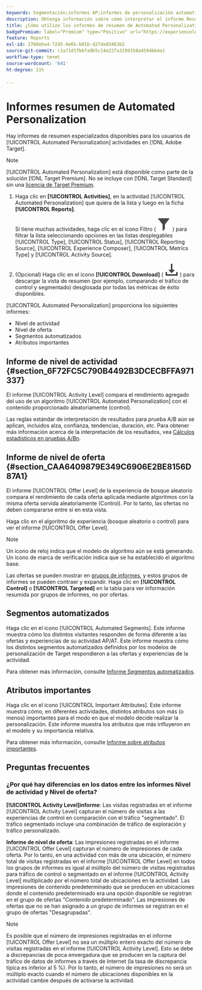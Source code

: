 ```yaml
---
keywords: Segmentación;informes AP;informes de personalización automatizada;informe de nivel de actividad;informe de nivel de oferta;informe de detalle de oferta;faq
description: Obtenga información sobre cómo interpretar el informe Resumen de Automated Personalization en Adobe Target. Puede cambiar a los informes Segmentos automatizados y Atributos importantes desde este informe.
title: ¿Cómo utilizo los informes de resumen de Automated Personalization?
badgePremium: label="Premium" type="Positive" url="https://experienceleague.adobe.com/docs/target/using/introduction/intro.html?lang=es#premium newtab=true" tooltip="Consulte qué se incluye en Target Premium."
feature: Reports
exl-id: 2708eba4-72d5-4e6b-b01b-d27de03463b2
source-git-commit: c1a71d1fb6fa9b5c14e22fa3199358a4594bb4a1
workflow-type: tm+mt
source-wordcount: '641'
ht-degree: 11%

---
```


# Informes resumen de Automated Personalization

Hay informes de resumen especializados disponibles para los usuarios de [!UICONTROL Automated Personalization] actividades en [!DNL Adobe Target].

>[!NOTE]
>
>[!UICONTROL Automated Personalization] está disponible como parte de la solución [!DNL Target Premium]. No se incluye con [!DNL Target Standard] sin una [licencia de Target Premium](/help/main/c-intro/intro.md#premium).

1. Haga clic en **[!UICONTROL Activities]**, en la actividad [!UICONTROL Automated Personalization] que quiera de la lista y luego en la ficha **[!UICONTROL Reports]**.

   Si tiene muchas actividades, haga clic en el icono Filtro ( ![Icono de filtro](/help/main/assets/icons/Filter.svg) ) para filtrar la lista seleccionando opciones en las listas desplegables [!UICONTROL Type], [!UICONTROL Status], [!UICONTROL Reporting Source], [!UICONTROL Experience Composer], [!UICONTROL Metrics Type] y [!UICONTROL Activity Source].

1. (Opcional) Haga clic en el icono **[!UICONTROL Download]** ( ![Icono de descarga](/help/main/assets/icons/Download.svg) ) para descargar la vista de resumen (por ejemplo, comparando el tráfico de control y segmentado) desglosada por todas las métricas de éxito disponibles.

[!UICONTROL Automated Personalization] proporciona los siguientes informes:

* Nivel de actividad
* Nivel de oferta
* Segmentos automatizados
* Atributos importantes

## Informe de nivel de actividad {#section_6F72FC5C790B4492B3DCECBFFA971337}

El informe [!UICONTROL Activity Level] compara el rendimiento agregado del uso de un algoritmo [!UICONTROL Automated Personalization] con el contenido proporcionado aleatoriamente (control).

Las reglas estándar de interpretación de resultados para prueba A/B aún se aplican, incluidos alza, confianza, tendencias, duración, etc. Para obtener más información acerca de la interpretación de los resultados, vea [Cálculos estadísticos en pruebas A/Bn](/help/main/c-reports/statistical-methodology/statistical-calculations.md).

## Informe de nivel de oferta {#section_CAA6409879E349C6906E2BE8156D87A1}

El informe [!UICONTROL Offer Level] de la experiencia de bosque aleatorio compara el rendimiento de cada oferta aplicada mediante algoritmos con la misma oferta servida aleatoriamente (Control). Por lo tanto, las ofertas no deben compararse entre sí en esta vista.

Haga clic en el algoritmo de experiencia (bosque aleatorio o control) para ver el informe [!UICONTROL Offer Level].

>[!NOTE]
>
>Un icono de reloj indica que el modelo de algoritmo aún se está generando. Un icono de marca de verificación indica que se ha establecido el algoritmo base.

Las ofertas se pueden mostrar en [grupos de informes](/help/main/c-activities/t-automated-personalization/offer-reporting-groups-in-automated-personalization.md), y estos grupos de informes se pueden contraer y expandir. Haga clic en **[!UICONTROL Control]** o **[!UICONTROL Targeted]** en la tabla para ver información resumida por grupos de informes, no por ofertas.

## Segmentos automatizados

Haga clic en el icono [!UICONTROL Automated Segments]. Este informe muestra cómo los distintos visitantes responden de forma diferente a las ofertas y experiencias de su actividad AP/AT. Este informe muestra cómo los distintos segmentos automatizados definidos por los modelos de personalización de Target respondieron a las ofertas y experiencias de la actividad.

Para obtener más información, consulte [Informe Segmentos automatizados](/help/main/c-reports/c-personalization-insights-reports/automated-segments-report.md).

## Atributos importantes

Haga clic en el icono [!UICONTROL Important Attributes]. Este informe muestra cómo, en diferentes actividades, distintos atributos son más (o menos) importantes para el modo en que el modelo decide realizar la personalización. Este informe muestra los atributos que más influyeron en el modelo y su importancia relativa.

Para obtener más información, consulte [Informe sobre atributos importantes](/help/main/c-reports/c-personalization-insights-reports/important-attributes-report.md).

## Preguntas frecuentes

### ¿Por qué hay diferencias en los datos entre los informes Nivel de actividad y Nivel de oferta?

**[!UICONTROL Activity Level]informe**: Las visitas registradas en el informe [!UICONTROL Activity Level] capturan el número de visitas a las experiencias de control en comparación con el tráfico &quot;segmentado&quot;. El tráfico segmentado incluye una combinación de tráfico de exploración y tráfico personalizado.

**Informe de nivel de oferta**: Las impresiones registradas en el informe [!UICONTROL Offer Level] capturan el número de impresiones de cada oferta. Por lo tanto, en una actividad con más de una ubicación, el número total de visitas registradas en el informe [!UICONTROL Offer Level] en todos los grupos de informes es igual al múltiplo del número de visitas registradas para tráfico de control o segmentado en el informe [!UICONTROL Activity Level] multiplicado por el número total de ubicaciones en la actividad. Las impresiones de contenido predeterminado que se producen en ubicaciones donde el contenido predeterminado era una opción disponible se registran en el grupo de ofertas &quot;Contenido predeterminado&quot;. Las impresiones de ofertas que no se han asignado a un grupo de informes se registran en el grupo de ofertas &quot;Desagrupadas&quot;.

>[!NOTE]
>
>Es posible que el número de impresiones registradas en el informe [!UICONTROL Offer Level] no sea un múltiplo entero exacto del número de visitas registradas en el informe [!UICONTROL Activity Level]. Esto se debe a discrepancias de poca envergadura que se producen en la captura del tráfico de datos de informes a través de Internet (la tasa de discrepancia típica es inferior al 5 %). Por lo tanto, el número de impresiones no será un múltiplo exacto cuando el número de ubicaciones disponibles en la actividad cambie después de activarse la actividad.
